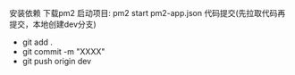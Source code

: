 安装依赖
下载pm2
启动项目: pm2 start pm2-app.json
代码提交(先拉取代码再提交，本地创建dev分支)
+ git add .
+ git commit -m "XXXX"
+ git push origin dev